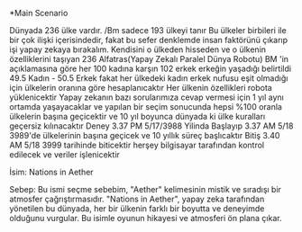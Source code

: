 *Main Scenario

Dünyada 236 ülke vardır. /Bm sadece 193 ülkeyi tanır
Bu ülkeler birbileri ile bir çok ilişki içerisindedir, fakat bu sefer denklemde insan faktörünü çıkarıp işi yapay zekaya bırakalım.
Kendisini o ülkeden hisseden ve o ülkenin özelliklerini taşıyan 236 Alfatras(Yapay Zekalı Paralel Dünya Robotu)
BM 'in açıklamasına göre her 100 kadına karşın 102 erkek erkeğin yaşadığı belirtildi
49.5 Kadın - 50.5 Erkek fakat her ülkedeki kadın erkek nufusu eşit olmadığı için ülkelerin oranına göre hesaplanıcaktır
Her ülkenin özellikleri robota yüklenicektir
Yapay zekanın bazı sorularımıza cevap vermesi için 1 yıl aynı ortamda yaşayacaklar ve yapılan bir seçim sonucunda
hepsi %100 oranla ülkelerin başına geçicektir ve 10 yıl boyunca dünyada ki ülke kuralları geçersiz kılınacaktır
Deney 3.37 PM 5/17/3988 Yilinda Başlayıp 3.37 AM 5/18 3989'de ülkelerinin başına geçicek ve 10 yıllık süreç başlıcaktır
Bitiş 3.40 AM 5/18 3999 tarihinde biticektir herşey bilgisayar tarafından kontrol edilecek ve veriler işlenicektir

İsim: Nations in Aether

Sebep:
Bu ismi seçme sebebim, "Aether" kelimesinin mistik ve sıradışı bir atmosfer çağrıştırmasıdır. "Nations in Aether", yapay zeka tarafından yönetilen bu dünyada, her bir ülkenin farklı bir boyutta ve deneyimde olduğunu vurgular. Bu isimle oyunun hikayesi ve atmosferi ön plana çıkar.
